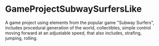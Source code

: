# GameProjectSubwaySurfersLike
A game project using elements from the popular game "Subway Surfers", includes procedural generation of the world, collectibles, simple control moving forward at an adjustable speed, that also includes, strafing, jumping, rolling.
